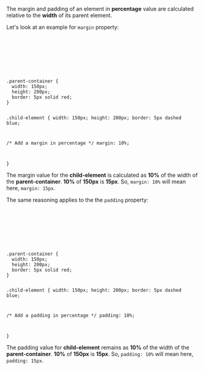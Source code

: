 The margin and padding of an element in **percentage** value
are calculated relative to the **width** of its parent element.

Let's look at an example for `margin` property:

<codeblock language="css" type="lesson">
<code>
<panel language="html">
<div class="parent-container">
  <div class="child-element"></div>
</div>
</panel>
<panel language="css">
.parent-container {
  width: 150px;
  height: 200px;
  border: 5px solid red;
}

.child-element {
  width: 150px;
  height: 200px;
  border: 5px dashed blue;

  /* Add a margin in percentage */
  margin: 10%;

}
</panel>
</code>
</codeblock>

The margin value for the **child-element** is calculated as
**10%** of the width of the **parent-container**.
**10%** of **150px** is **15px**.
So, `margin: 10%` will mean here, `margin: 15px`.

The same reasoning applies to the the `padding` property:

<codeblock language="css" type="lesson">
<code>
<panel language="html">
<div class="parent-container">
  <div class="child-element"></div>
</div>
</panel>
<panel language="css">
.parent-container {
  width: 150px;
  height: 200px;
  border: 5px solid red;
}

.child-element {
  width: 150px;
  height: 200px;
  border: 5px dashed blue;

  /* Add a padding in percentage */
  padding: 10%;

}
</panel>
</code>
</codeblock>

The padding value for **child-element** remains as **10%**
of the width of the **parent-container**.
**10%** of **150px** is **15px**.
So, `padding: 10%` will mean here, `padding: 15px`.
